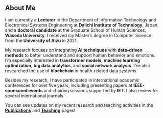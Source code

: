 ## About Me

I am currently a **Lecturer** in the Department of Information Technology and Electronical Systems Engineering at **Daiichi Institute of Technology**, Japan, and a **doctoral candidate** at the Graduate School of Human Sciences, **Waseda University**. I received my Master’s degree in Computer Science from the **University of Aizu** in 2021.

My research focuses on integrating **AI techniques** with **data-driven methods** to better understand and support human behavior and emotions. I’m especially interested in **transformer models**, **machine learning optimization**, **big data analytics**, and **social network analysis**. I’ve also researched the use of **blockchain** in health-related data systems.

Besides my research, I have participated in international academic conferences for over five years, including presenting papers at **IEEE-sponsored events** and chairing sessions supported by **IET**. I also review for several international journals.

You can see updates on my recent research and teaching activities in the **[Publications](https://academicpages.github.io/publications/)** and **[Teaching](https://academicpages.github.io/teaching/)** pages!






